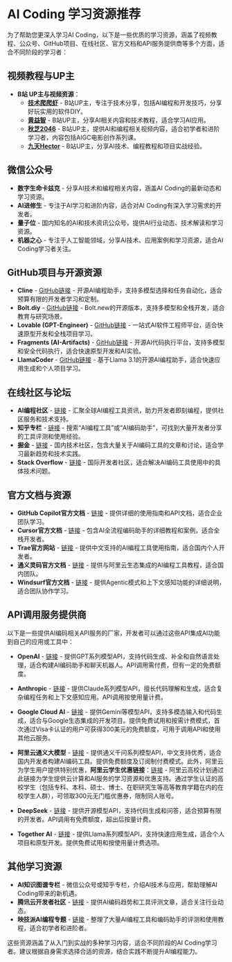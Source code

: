# AI Coding 学习资源推荐

为了帮助您更深入学习AI Coding，以下是一些优质的学习资源，涵盖了视频教程、公众号、GitHub项目、在线社区、官方文档和API服务提供商等多个方面，适合不同阶段的学习者：

## 视频教程与UP主

- **B站 UP主与视频资源**：
  - **[技术爬爬虾](https://space.bilibili.com/316183842)** - B站UP主，专注于技术分享，包括AI编程和开发技巧，分享好玩实用的软件DIY。
  - **[黄益智](https://space.bilibili.com/322961825)** - B站UP主，分享AI相关内容和技术教程，适合学习AI应用。
  - **[秋芝2046](https://space.bilibili.com/385670211)** - B站UP主，提供AI和编程相关视频内容，适合初学者和进阶学习者，内容包括AIGC电影创作系列课。
  - **[九天Hector](https://space.bilibili.com/385842994)** - B站UP主，分享AI技术、编程教程和项目实战经验。

## 微信公众号

- **数字生命卡兹克** - 分享AI技术和编程相关内容，涵盖AI Coding的最新动态和学习资源。
- **AI进修生** - 专注于AI学习和进阶内容，适合对AI Coding有深入学习需求的开发者。
- **量子位** - 国内知名的AI和技术资讯公众号，提供AI行业动态、技术解读和学习资源。
- **机器之心** - 专注于人工智能领域，分享AI技术、应用案例和学习资源，适合AI Coding学习者关注。

## GitHub项目与开源资源

- **Cline** - [GitHub链接](https://github.com/cline) - 开源AI编程助手，支持多模型选择和任务自动化，适合预算有限的开发者学习和定制。
- **Bolt.diy** - [GitHub链接](https://github.com/stackblitz-labs/bolt.diy) - Bolt.new的开源版本，支持多模型和全栈开发，适合教育与研究场景。
- **Lovable (GPT-Engineer)** - [GitHub链接](https://github.com/AntonOsika/gpt-engineer) - 一站式AI软件工程师平台，适合快速原型开发和全栈项目学习。
- **Fragments (AI-Artifacts)** - [GitHub链接](https://fragments.e2b.dev) - 开源AI代码执行平台，支持多模型和安全代码执行，适合快速原型开发和AI实验。
- **LlamaCoder** - [GitHub链接](https://llamacoder.together.ai) - 基于Llama 3.1的开源AI编程助手，适合快速应用生成和个人项目学习。

## 在线社区与论坛

- **AI编程社区** - [链接](https://aicoding.csdn.net) - 汇聚全球AI编程工具资讯，助力开发者即刻编程，提供社区服务和技术支持。
- **知乎专栏** - [链接](https://zhuanlan.zhihu.com) - 搜索“AI编程工具”或“AI编码助手”，可找到大量开发者分享的工具评测和使用经验。
- **掘金** - [链接](https://juejin.cn) - 国内技术社区，包含大量关于AI编码工具的文章和讨论，适合学习最新趋势和技术实践。
- **Stack Overflow** - [链接](https://stackoverflow.com) - 国际开发者社区，适合解决AI编码工具使用中的具体技术问题。

## 官方文档与资源

- **GitHub Copilot官方文档** - [链接](https://github.com/features/copilot) - 提供详细的使用指南和API文档，适合企业团队学习。
- **Cursor官方文档** - [链接](https://www.cursor.com) - 包含AI全流程编码助手的详细教程和案例，适合全栈开发者。
- **Trae官方网站** - [链接](https://www.trae.ai) - 提供中文支持的AI编程工具使用指南，适合国内个人开发者。
- **通义灵码官方文档** - [链接](https://www.aliyun.com/product/yunxiao/lingma) - 提供与阿里云生态集成的AI编程工具教程，适合国内团队。
- **Windsurf官方文档** - [链接](https://windsurf.com) - 提供Agentic模式和上下文感知功能的详细说明，适合团队协作学习。

## API调用服务提供商

以下是一些提供AI编码相关API服务的厂家，开发者可以通过这些API集成AI功能到自己的应用或工具中：

- **OpenAI** - [链接](https://openai.com/api) - 提供GPT系列模型API，支持代码生成、补全和自然语言处理，适合构建AI编码助手和聊天机器人。API调用需付费，但有一定的免费额度。
- **Anthropic** - [链接](https://www.anthropic.com/api) - 提供Claude系列模型API，擅长代码理解和生成，适合复杂编程任务和上下文感知应用。API调用按使用量计费。
- **Google Cloud AI** - [链接](https://cloud.google.com/ai) - 提供Gemini等模型API，支持多模态输入和代码生成，适合与Google生态集成的开发项目。提供免费试用和按需计费模式，首次通过Visa卡认证的用户可获得300美元的免费额度，可用于调用API和使用其他云服务。
- **阿里云通义大模型** - [链接](https://www.aliyun.com/product/yunxiao/lingma) - 提供通义千问系列模型API，中文支持优秀，适合国内开发者构建AI编码工具。提供免费额度及订阅制付费模式。此外，阿里云为学生用户提供特别优惠，**阿里云学生优惠链接**：[链接](https://university.aliyun.com) - 阿里云高校计划通过此链接为学生提供云计算和AI服务的学习资源和优惠支持。通过学生认证的高校学生（包括专科、本科、硕士、博士、在职研究生等高等教育学籍在内的在校学生人群），可领取300元无门槛优惠券，限制同人账号。

- **DeepSeek** - [链接](https://www.deepseek.com/api) - 提供开源模型API，支持代码生成和问答，适合预算有限的开发者。API调用有免费额度，超出后按量计费。
- **Together AI** - [链接](https://www.together.ai/api) - 提供Llama系列模型API，支持快速应用生成，适合个人项目和原型开发。提供免费试用和按使用量计费选项。

## 其他学习资源

- **AI知识图谱专栏** - 微信公众号或知乎专栏，介绍AI技术与应用，帮助理解AI Coding带来的新机遇。
- **腾讯云开发者社区** - [链接](https://cloud.tencent.com/developer) - 提供AI编码趋势和工具评测文章，适合关注行业动态。
- **映技派AI编程专题** - [链接](https://www.yjpoo.com/ai-code) - 整理了大量AI编程工具和编码助手的评测和使用教程，适合初学者和进阶者。

这些资源涵盖了从入门到实战的多种学习内容，适合不同阶段的AI Coding学习者。建议根据自身需求选择合适的资源，结合实践不断提升AI编程能力。